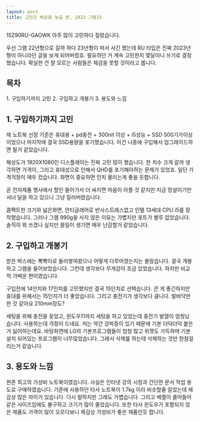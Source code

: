 ```yaml
---
layout: post
title: 고민은 배송을 늦출 뿐, 2023 그램15
---
```


15Z90RU-GAOWK 아주 많이 고민하다 질렀습니다.

우선 그램 22년형으로 갈까 하다 23년형이 떠서 사긴 했는데 RU 타입은 진짜 2023년형이 아니라던 글을 보게 되어버렸죠.
필요하던 거 계속 고민한지 몇달이니 쓰기로 결정했습니다.
확실한 건 잘 모르는 사람들은 체감을 못할 것이라고 봅니다.


<h2>목차</h2>
1. 구입하기까지 고민
2. 구입하고 개봉기
3. 용도와 느낌


<h2>1. 구입하기까지 고민</h2>
제 노트북 선정 기준은 휴대용 + pd충전 + 300nit 이상 + i5성능 + SSD 500기가이상이었으나 마지막에 결국 SSD용량을 포기했습니다.
이건 나중에 구입해서 업그레이드하면 될거 같았습니다.

해상도가 1920X1080인 디스플레이는 진짜 고민 많이 했습니다.
한 치수 크게 갈까 생각하면 가격이, 그리고 휴대성으로 인해서 QHD를 포기해야하는 문제가 있었죠. 
일단 가격걱정이 매우 컸습니다.
화면이 중요하면 인치 올리는게 좋을 듯합니다.

곧 전자제품 행사에서 할인 들어가서 더 싸지면 마음이 아플 것 같지만 지금 망설이기만 서너 달을 하고 있으니 그냥 질러버렸습니다.

콤팩트한 크기와 넓은화면, 안티글레어로 반사스트레스없고 인텔 13세대 CPU i5를 장착했습니다.
그러나 그램 990g을 사지 않은 이유는 가볍지만 포트가 별루 없었습니다.
솔직히 뭐 쓰겠나 싶지만 쓸일이 생기면 매우 난감할거 같았습니다.



<h2>2. 구입하고 개봉기</h2>
받은 박스에는 뽁뽁이로 둘러쌓여왔으나 어떻게 다루어졌는지는 몰랐습니다.
결국 개봉하고 그램을 들어보았습니다. 
그런데 생각보다 무게감이 조금 있었습니다. 
하지만 비교적 가벼운 편이였습니다.

구입전에 14인치와 17인치를 고민했지만 결국 15인치로 선택습니다. 
큰 게 좋긴하지만 휴대를 위해서는 15인치가 더 좋았습니다.
그리고 충전기가 생각보다 큼니다. 
발바닥만 한 것 같아요 210mm정도?

세팅을 위해 충전을 꽂았고, 윈도우11까지 세팅을 하고 있었는데 충전기 발열이 엄청났습니다.
사용하는데 걱정이 드네요.
저는 약간 강박증이 있기 때문에 기본 더덕더덕 붙은거 싫어하는데요.
바탕화면에 LG의 기본프로그램들이 엄청 많고 위젯도 가득하며 기본 설치 되어있는 프로그램이 너무많았습니다.
그래서 삭제를 하는데 삭제하는 것만 한참걸리는거 같습니다.



<h2>3. 용도와 느낌</h2>
현존 최고의 가성비 노트북이였습니다.
사실은 인터넷 강의 시청과 간단한 문서 작업 용도로 구매하였습니다.
기존에 사용하던 타사 노트북이 1.7kg 이라 비슷할줄 알았는데 체감상 많은 차이가 있습니다.
다시 말하지만 그래도 가볍습니다.
그리고 베젤이 줄어들어 같은 사이즈임에도 불구하고 크기가 많이 줄었습니다.
또한 타사 윈도우가 포함되지 않은 제품도 가격이 많이 오르다보니 체감상 가성비가 좋은 제품인듯 합니다.